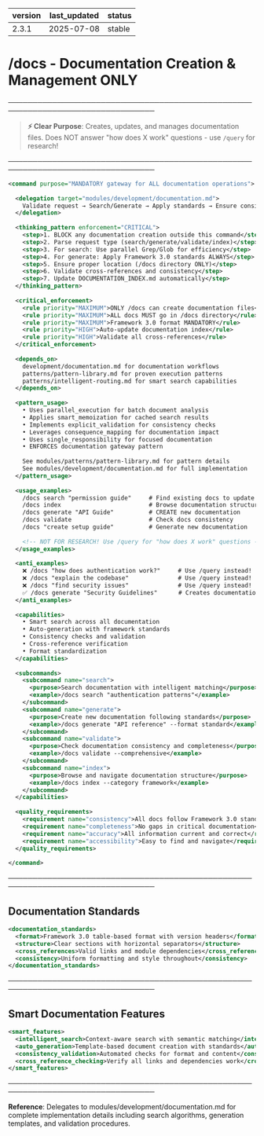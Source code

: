 | version | last_updated | status |
|---------|--------------|--------|
| 2.3.1   | 2025-07-08   | stable |

# /docs - Documentation Creation & Management ONLY

────────────────────────────────────────────────────────────────────────────────

> **⚡ Clear Purpose**: Creates, updates, and manages documentation files. Does NOT answer "how does X work" questions - use `/query` for research!

────────────────────────────────────────────────────────────────────────────────

```xml
<command purpose="MANDATORY gateway for ALL documentation operations">
  
  <delegation target="modules/development/documentation.md">
    Validate request → Search/Generate → Apply standards → Ensure consistency
  </delegation>
  
  <thinking_pattern enforcement="CRITICAL">
    <step>1. BLOCK any documentation creation outside this command</step>
    <step>2. Parse request type (search/generate/validate/index)</step>
    <step>3. For search: Use parallel Grep/Glob for efficiency</step>
    <step>4. For generate: Apply Framework 3.0 standards ALWAYS</step>
    <step>5. Ensure proper location (/docs directory ONLY)</step>
    <step>6. Validate cross-references and consistency</step>
    <step>7. Update DOCUMENTATION_INDEX.md automatically</step>
  </thinking_pattern>
  
  <critical_enforcement>
    <rule priority="MAXIMUM">ONLY /docs can create documentation files</rule>
    <rule priority="MAXIMUM">ALL docs MUST go in /docs directory</rule>
    <rule priority="MAXIMUM">Framework 3.0 format MANDATORY</rule>
    <rule priority="HIGH">Auto-update documentation index</rule>
    <rule priority="HIGH">Validate all cross-references</rule>
  </critical_enforcement>
  
  <depends_on>
    development/documentation.md for documentation workflows
    patterns/pattern-library.md for proven execution patterns
    patterns/intelligent-routing.md for smart search capabilities
  </depends_on>
  
  <pattern_usage>
    • Uses parallel_execution for batch document analysis
    • Applies smart_memoization for cached search results
    • Implements explicit_validation for consistency checks
    • Leverages consequence_mapping for documentation impact
    • Uses single_responsibility for focused documentation
    • ENFORCES documentation gateway pattern
    
    See modules/patterns/pattern-library.md for pattern details
    See modules/development/documentation.md for full implementation
  </pattern_usage>
  
  <usage_examples>
    /docs search "permission guide"     # Find existing docs to update
    /docs index                         # Browse documentation structure
    /docs generate "API Guide"          # CREATE new documentation
    /docs validate                      # Check docs consistency
    /docs "create setup guide"          # Generate new documentation
    
    <!-- NOT FOR RESEARCH! Use /query for "how does X work" questions -->
  </usage_examples>
  
  <anti_examples>
    ❌ /docs "how does authentication work?"     # Use /query instead!
    ❌ /docs "explain the codebase"              # Use /query instead!
    ❌ /docs "find security issues"              # Use /query instead!
    ✅ /docs generate "Security Guidelines"      # Creates documentation
  </anti_examples>
  
  <capabilities>
    • Smart search across all documentation
    • Auto-generation with framework standards
    • Consistency checks and validation
    • Cross-reference verification
    • Format standardization
  </capabilities>
  
  <subcommands>
    <subcommand name="search">
      <purpose>Search documentation with intelligent matching</purpose>
      <example>/docs search "authentication patterns"</example>
    </subcommand>
    <subcommand name="generate">
      <purpose>Create new documentation following standards</purpose>
      <example>/docs generate "API reference" --format standard</example>
    </subcommand>
    <subcommand name="validate">
      <purpose>Check documentation consistency and completeness</purpose>
      <example>/docs validate --comprehensive</example>
    </subcommand>
    <subcommand name="index">
      <purpose>Browse and navigate documentation structure</purpose>
      <example>/docs index --category framework</example>
    </subcommand>
  </capabilities>
  
  <quality_requirements>
    <requirement name="consistency">All docs follow Framework 3.0 standards</requirement>
    <requirement name="completeness">No gaps in critical documentation</requirement>
    <requirement name="accuracy">All information current and correct</requirement>
    <requirement name="accessibility">Easy to find and navigate</requirement>
  </quality_requirements>
  
</command>
```

────────────────────────────────────────────────────────────────────────────────

## Documentation Standards

```xml
<documentation_standards>
  <format>Framework 3.0 table-based format with version headers</format>
  <structure>Clear sections with horizontal separators</structure>
  <cross_references>Valid links and module dependencies</cross_references>
  <consistency>Uniform formatting and style throughout</consistency>
</documentation_standards>
```

────────────────────────────────────────────────────────────────────────────────

## Smart Documentation Features

```xml
<smart_features>
  <intelligent_search>Context-aware search with semantic matching</intelligent_search>
  <auto_generation>Template-based document creation with standards</auto_generation>
  <consistency_validation>Automated checks for format and content</consistency_validation>
  <cross_reference_checking>Verify all links and dependencies work</cross_reference_checking>
</smart_features>
```

────────────────────────────────────────────────────────────────────────────────

**Reference**: Delegates to modules/development/documentation.md for complete implementation details including search algorithms, generation templates, and validation procedures.